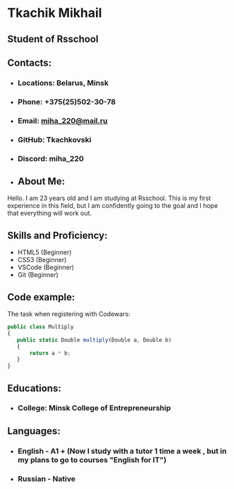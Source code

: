 # __Tkachik Mikhail__ #

## __Student of Rsschool__ ##       

## __Contacts:__ 
* ### __Locations:__ Belarus, Minsk
* ### __Phone:__ +375(25)502-30-78
* ### __Email:__ miha_220@mail.ru
* ### __GitHub:__ Tkachkovski
* ### __Discord:__ miha_220
* ## __About Me:__ 
Hello. I am 23 years old and I am studying at Rsschool. This is my first experience in this field, but I am confidently going to the goal and I hope that everything will work out.
## __Skills and Proficiency:__
* HTML5 (Beginner)
* CSS3 (Beginner)
* VSCode (Beginner)
* Git (Beginner)
## __Code example:__
The task when registering with Codewars:
```javascript
public class Multiply
{
   public static Double multiply(Double a, Double b)
   {
       return a * b;
   }
}
```
## __Educations:__
* ### __College:__ Minsk College of Entrepreneurship
## __Languages:__
* ### __English__ - A1 + (Now I study with a tutor 1 time a week , but in my plans to go to courses "English for IT")
* ### __Russian__ - Native
 
